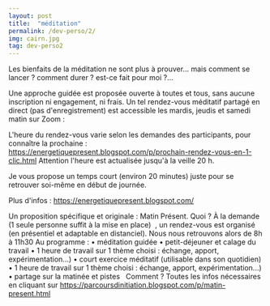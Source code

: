 ```yaml
---
layout: post
title:  "méditation"
permalink: /dev-perso/2/
img: cairn.jpg
tag: dev-perso2
---
```

Les bienfaits de la méditation ne sont plus à prouver... mais comment se lancer ? comment durer ? est-ce fait pour moi ?...

Une approche guidée est proposée ouverte à toutes et tous, sans aucune inscription ni engagement, ni frais.
Un tel rendez-vous méditatif partagé en direct (pas d'enregistrement) est accessible les mardis, jeudis et samedi matin sur Zoom :

L'heure du rendez-vous varie selon les demandes des participants, pour connaître la prochaine :
https://energetiquepresent.blogspot.com/p/prochain-rendez-vous-en-1-clic.html
Attention l'heure est actualisée jusqu'à la veille 20 h.

Je vous propose un temps court (environ 20 minutes) juste pour se retrouver soi-même en début de journée.

Plus d'infos : 
https://energetiquepresent.blogspot.com/


Un proposition spécifique et originale : Matin Présent.
Quoi ?
À la demande (1 seule personne suffit à la mise en place)  , un rendez-vous est organisé (en présentiel et adaptable en distanciel).
Nous nous retrouvons alors de 8h à 11h30 
Au programme :
    • méditation guidée
    • petit-déjeuner et calage du travail
    • 1 heure de travail sur 1 thème choisi : échange, apport, expérimentation...)
    • court exercice méditatif (utilisable dans son quotidien)
    • 1 heure de travail sur 1 thème choisi : échange, apport, expérimentation...)
    • partage sur la matinée et pistes
 
Comment ?
Toutes les infos nécessaires en cliquant sur
https://parcoursdinitiation.blogspot.com/p/matin-present.html
